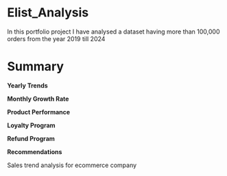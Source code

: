 # Elist_Analysis
In this portfolio project I have analysed a dataset having more than 100,000 orders from the year 2019 till 2024


# Summary


**Yearly Trends**


**Monthly Growth Rate**

**Product Performance**

**Loyalty Program**

**Refund Program**

**Recommendations**


Sales trend analysis for ecommerce company
